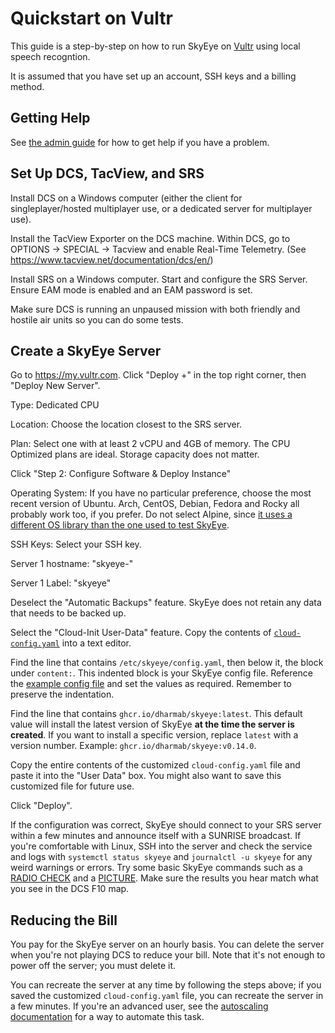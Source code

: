 # Quickstart on Vultr

This guide is a step-by-step on how to run SkyEye on [Vultr](https://www.vultr.com/) using local speech recogntion.

It is assumed that you have set up an account, SSH keys and a billing method.

## Getting Help

See [the admin guide](ADMIN.md#getting-help) for how to get help if you have a problem.

## Set Up DCS, TacView, and SRS

Install DCS on a Windows computer (either the client for singleplayer/hosted multiplayer use, or a dedicated server for multiplayer use).

Install the TacView Exporter on the DCS machine. Within DCS, go to OPTIONS → SPECIAL → Tacview and enable Real-Time Telemetry.  (See https://www.tacview.net/documentation/dcs/en/)

Install SRS on a Windows computer. Start and configure the SRS Server. Ensure EAM mode is enabled and an EAM password is set.

Make sure DCS is running an unpaused mission with both friendly and hostile air units so you can do some tests.

## Create a SkyEye Server

Go to https://my.vultr.com. Click "Deploy +" in the top right corner, then "Deploy New Server".

Type: Dedicated CPU

Location: Choose the location closest to the SRS server.

Plan: Select one with at least 2 vCPU and 4GB of memory. The CPU Optimized plans are ideal. Storage capacity does not matter.

Click "Step 2: Configure Software & Deploy Instance"

Operating System: If you have no particular preference, choose the most recent version of Ubuntu. Arch, CentOS, Debian, Fedora and Rocky all probably work too, if you prefer. Do not select Alpine, since [it uses a different OS library than the one used to test SkyEye](https://wiki.musl-libc.org/functional-differences-from-glibc.html).

SSH Keys: Select your SSH key.

Server 1 hostname: "skyeye-<name of dcs server here>"

Server 1 Label: "skyeye"

Deselect the "Automatic Backups" feature. SkyEye does not retain any data that needs to be backed up.

Select the "Cloud-Init User-Data" feature. Copy the contents of [`cloud-config.yaml`](../init/cloud-init/cloud-config.yaml) into a text editor.

Find the line that contains `/etc/skyeye/config.yaml`, then below it, the block under `content:`. This indented block is your SkyEye config file. Reference the [example config file](../config.yaml) and set the values as required. Remember to preserve the indentation.

Find the line that contains `ghcr.io/dharmab/skyeye:latest`. This default value will install the latest version of SkyEye **at the time the server is created**. If you want to install a specific version, replace `latest` with a version number. Example: `ghcr.io/dharmab/skyeye:v0.14.0`.

Copy the entire contents of the customized `cloud-config.yaml` file and paste it into the "User Data" box. You might also want to save this customized file for future use.

Click "Deploy".

If the configuration was correct, SkyEye should connect to your SRS server within a few minutes and announce itself with a SUNRISE broadcast. If you're comfortable with Linux, SSH into the server and check the service and logs with `systemctl status skyeye` and `journalctl -u skyeye` for any weird warnings or errors. Try some basic SkyEye commands such as a [RADIO CHECK](PLAYER.md#radio-check) and a [PICTURE](PLAYER.md#picture). Make sure the results you hear match what you see in the DCS F10 map.

## Reducing the Bill

You pay for the SkyEye server on an hourly basis. You can delete the server when you're not playing DCS to reduce your bill. Note that it's not enough to power off the server; you must delete it. 

You can recreate the server at any time by following the steps above; if you saved the customized `cloud-config.yaml` file, you can recreate the server in a few minutes. If you're an advanced user, see the [autoscaling documentation](ADMIN.md#autoscaling-experimental) for a way to automate this task.
